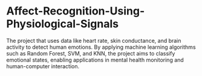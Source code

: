 # Affect-Recognition-Using-Physiological-Signals
The project that uses data like heart rate, skin conductance, and brain activity to detect human emotions. By applying machine learning algorithms such as Random Forest, SVM, and KNN, the project aims to classify emotional states, enabling applications in mental health monitoring and human-computer interaction.
